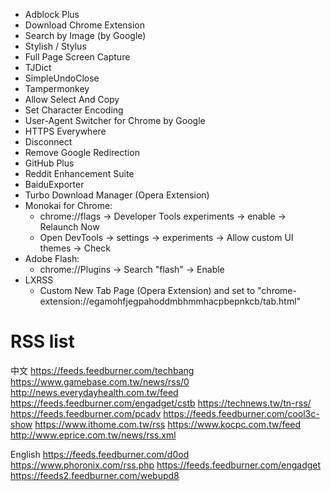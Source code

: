 * Adblock Plus
* Download Chrome Extension
* Search by Image (by Google)
* Stylish / Stylus
* Full Page Screen Capture
* TJDict
* SimpleUndoClose
* Tampermonkey
* Allow Select And Copy
* Set Character Encoding
* User-Agent Switcher for Chrome by Google
* HTTPS Everywhere
* Disconnect
* Remove Google Redirection
* GitHub Plus
* Reddit Enhancement Suite
* BaiduExporter
* Turbo Download Manager (Opera Extension)
* Monokai for Chrome:
    * chrome://flags -> Developer Tools experiments -> enable -> Relaunch Now
    * Open DevTools -> settings -> experiments -> Allow custom UI themes -> Check
* Adobe Flash:
    * chrome://Plugins -> Search "flash" -> Enable
* LXRSS
    * Custom New Tab Page (Opera Extension) and set to "chrome-extension://egamohfjegpahoddmbhmmhacpbepnkcb/tab.html"

RSS list
=====
中文
https://feeds.feedburner.com/techbang
https://www.gamebase.com.tw/news/rss/0
http://news.everydayhealth.com.tw/feed
https://feeds.feedburner.com/engadget/cstb
https://technews.tw/tn-rss/
https://feeds.feedburner.com/pcadv
https://feeds.feedburner.com/cool3c-show
https://www.ithome.com.tw/rss
https://www.kocpc.com.tw/feed
http://www.eprice.com.tw/news/rss.xml

English
https://feeds.feedburner.com/d0od
https://www.phoronix.com/rss.php
https://feeds.feedburner.com/engadget
https://feeds2.feedburner.com/webupd8
